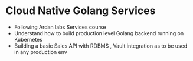# Cloud Native Golang Services
- Following Ardan labs Services course
- Understand how to build production level Golang backend running on Kubernetes 
- Building a basic Sales API with RDBMS , Vault integration as to be used in any production env
